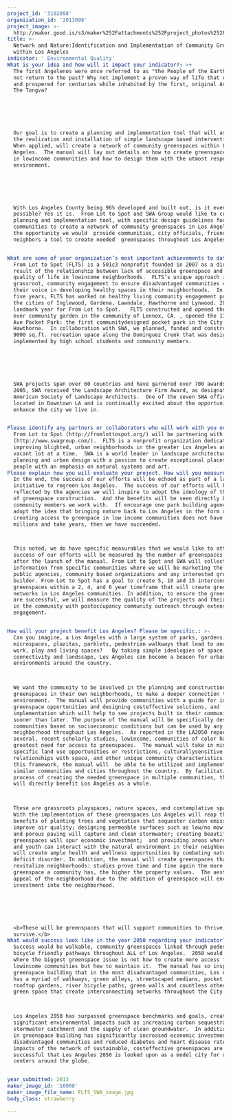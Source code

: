 ```yaml
---
project_id: '3102098'
organization_id: '2013098'
project_image: >-
  http://maker.good.is/s3/maker%252Fattachments%252Fproject_photos%252Fimages%252F16908%252Fdisplay%252FFLTS_SWA_image.jpg=c570x385
title: >-
  Network and Nature:Identification and Implementation of Community Green Spaces
  within Los Angeles
indicator: ' Environmental Quality'
What is your idea and how will it impact your indicator?: >+
  The first Angelenos were once referred to as "the People of the Earth".  Why
  not return to the past? Why not implement a proven way of life that reigned
  and prospered for centuries while inhabited by the first, original Angelenos: 
  The Tongva? 






  Our goal is to create a planning and implementation tool that will assist in
  the realization and installation of simple landscape based interventions. 
  When applied, will create a network of community greenspaces within Los
  Angeles.  The manual will lay out details on how to create greenspace networks
  in lowincome communities and how to design them with the utmost respect to the
  environment.






  With Los Angeles County being 96% developed and built out, is it even
  possible? Yes it is.  From Lot to Spot and SWA Group would like to create a
  planning and implementation tool, with specific design guidelines for specific
  communities to create a network of community greenspaces in Los Angeles. Given
  the opportunity we would  provide communities, city officials, friends and
  neighbors a tool to create needed  greenspaces throughout Los Angeles.  


What are some of your organization’s most important achievements to date?: >+
  From Lot to Spot (FLTS) is a 501c3 nonprofit founded in 2007 as a direct
  result of the relationship between lack of accessible greenspace and the
  quality of life in lowincome neighborhoods.  FLTS’s unique approach involves
  grassroot, community engagement to ensure disadvantaged communities contribute
  their voice in developing healthy spaces in their neighborhoods.  In the last
  five years, FLTS has worked on healthy living community engagement projects in
  the cities of Inglewood, Gardena, Lawndale, Hawthorne and Lynwood. 2012 was a
  landmark year for From Lot to Spot.   FLTS constructed and opened the first
  ever community garden in the community of Lennox, CA. , opened the 118th/Doty
  Ave Pocket Park: the first communitydesigned pocket park in the City of
  Hawthorne.  In collaboration with SWA, we planned, funded and constructed a
  9000 sq.ft. recreation space along the Dominguez Creek that was designed and
  implemented by high school students and community members.






  SWA projects span over 60 countries and have garnered over 700 awards.  In
  2005, SWA received the Landscape Architecture Firm Award, as designated by the
  American Society of Landscape Architects.  One of the seven SWA offices is
  located in Downtown LA and is continually excited about the opportunity to
  enhance the city we live in.


Please identify any partners or collaborators who will work with you on this project.: >-
  From Lot to Spot (http://fromlottospot.org/) will be partnering with SWA Group
  (http://www.swagroup.com/).  FLTS is a nonprofit organization dedicated to
  improving blighted, urban neighborhoods in the greater Los Angeles area one
  vacant lot at a time.  SWA is a world leader in landscape architecture,
  planning and urban design with a passion to create exceptional places for
  people with an emphasis on natural systems and art.
Please explain how you will evaluate your project. How will you measure success?: >+
  In the end, the success of our efforts will be echoed as part of a larger
  initiative to regreen Los Angeles.  The success of our efforts will be
  reflected by the agencies we will inspire to adopt the ideology of this level
  of greenspace construction.  And the benefits will be seen directly by the
  community members we work with.  If encourage one park building agency  to
  adopt the idea that bringing nature back to Los Angeles in the form of
  creating access to greenpace in low income communities does not have to cost
  millions and take years, then we have succeeded. 



  This noted, we do have specific measurables that we would like to attain. The
  success of our efforts will be measured by the number of greenspaces created
  after the launch of the manual. From Lot to Spot and SWA will collect baseline
  information from specific communities where we will be marketing the manual to
  public agencies, community based organizations and any interested green space
  builder. From Lot to Spot has a goal to create 5, 10 and 15 interconnected
  greenspaces within a 2, 4, and 6 year timeframe that will create green
  networks in Los Angeles communities. In addition, to ensure the greenspaces
  are successful, we will measure the quality of the projects and their impact
  in the community with postoccupancy community outreach through extensive
  engagement.


How will your project benefit Los Angeles? Please be specific.: >-
  Can you imagine, a Los Angeles with a large system of parks, gardens,
  microspaces, plazitas, parklets, pedestrian walkways that lead to and from
  work, play and living spaces?   By taking simple ideologies of space,
  connectivity and landscape, Los Angeles can become a beacon for urban
  environments around the country.  



  We want the community to be involved in the planning and construction of
  greenspaces in their own neighborhoods, to make a deeper connection to their
  environment.  The manual will provide communities with a guide for identifying
  greenspace opportunities and designing costeffective solutions, and
  implementation which will help to see projects built in their communities much
  sooner than later. The purpose of the manual will be specifically designed for
  communities based on socioeconomic conditions but can be used by any
  neighborhood throughout Los Angeles.  As reported in the LA2050 report and
  several, recent scholarly studies, lowincome, communities of color have the
  greatest need for access to greenspaces.  The manual will take in mind
  specific land use opportunities or restrictions, culturallysensitive
  relationships with space, and other unique community characteristics.  With
  this framework, the manual will  be able to be utilized and implemented in
  similar communities and cities throughout the country.  By facilitating the
  process of creating the needed greenspace in multiple communities, the manual
  will directly benefit Los Angeles as a whole. 



  These are grassroots playspaces, nature spaces, and contemplative spaces. 
  With the implementation of these greenspaces Los Angeles will reap the
  benefits of planting trees and vegetation that sequester carbon emissions and
  improve air quality; designing permeable surfaces such as low/no mow grasses
  and porous paving will capture and clean stormwater; creating beautiful, clean
  greenspaces will spur economic investment;  and providing areas where adults
  and youth can interact with the natural environment in their neighborhoods
  will create ample health and wellness opportunities by combating nature
  deficit disorder. In addition, the manual will create greenspaces that will
  revitalize neighborhoods: studies prove time and time again the more
  greenspace a community has, the higher the property values.  The aesthetic
  appeal of the neighborhood due to the addition of greenspace will encourage
  investment into the neighborhood.






  <b>These will be greenspaces that will support communities to thrive, not just
  survive.</b>   
What would success look like in the year 2050 regarding your indicator?: >+
  Success would be walkable, community greenspaces linked through pedestrian and
  bicycle friendly pathways throughout ALL of Los Angeles.  2050 would be a year
  where the biggest greenspace issue is not how to create more access for
  lowincome communities but how to maintain it.  The manual has so inspired
  greenspace building that in the most disadvantaged communities, Los Angeles
  has a myriad of walkways, green alleys, streetscaped medians, pocket parks,
  rooftop gardens, river bicycle paths, green walls and countless other forms of
  green space that create interconnecting networks throughout the City. 



  Los Angeles 2050 has surpassed greenspace benchmarks and goals, creating
  significant environmental impacts such as increasing carbon sequestration,
  stormwater catchment and the supply of clean groundwater.  In addition, surge
  in greenspace building has significantly increased economic investment in
  disadvantaged communities and reduced diabetes and heart disease rates.  The
  impacts of the network of sustainable, costeffective greenspaces are so
  successful that Los Angeles 2050 is looked upon as a model city for urban
  centers around the globe.


year_submitted: 2013
maker_image_id: '16908'
maker_image_file_name: FLTS_SWA_image.jpg
body_class: strawberry

---
```

